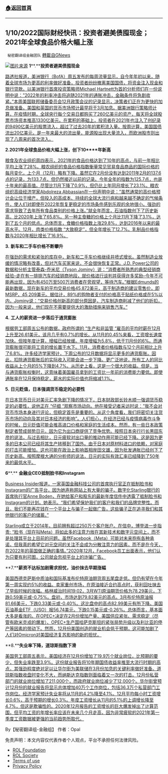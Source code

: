 ###  [:house:返回首頁](https://github.com/ourhimalayas/txt)
---


## 1/10/2022国际财经快讯：投资者避美债囤现金；2021年全球食品价格大幅上涨
` 秘密翻译组金融团队` [轉載自GNews](https://gnews.org/zh-hans/1843230/)

![](https://assets.gnews.org/wp-content/uploads/2022/01/图片1-58.png)[图片来源](https://smartasset.com)
**1****.****投资者避美债囤现金**

[路透社报道，美洲银行（BofA）周五发布的每周流量显示，自今年年初以来，随着全球市场为更高的利率做好准备，投资者纷纷撤离美国国债，将资金注入现金和银行贷款。以美洲银行首席投资策略师Michael Hartnett为首的分析师们在一份说明中说：”2022年的利率冲击将追随2021年的通胀冲击，金融条件将急剧收紧。”本周美国联邦储备委员会12月政策会议的记录显示，决策者们正在为更快的加息做准备。美国和英国的货币市场预计最早将于3月加息。据美洲银行策略师计算，在疫情时期，全球央行每个交易日都购买了260亿美元的资产，每天将全球股票市场资本推高1330亿美元。在累积的基础上，投资者在2021年也注入了创纪录的9490亿美元的股票流入，超过了过去20年的累积流入量。按周计算，美国国债流出20亿美元，是一年来最大的流出量，能源股出现大量流入，而欧洲股市则出现了八周来的首次流入。](https://www.oann.com/investors-shun-u-s-treasuries-stockpile-cash-bofa/)

**2.2021****年全球食品价格大幅上涨，创下****10****年新高**

[粮食及农业组织周四表示，2021年的食品价格达到了10年的高点，与前一年相比平均上涨了28%。粮农组织的食品价格指数衡量常见贸易食品商品的国际价格的每月变化，上个月（12月）略有下降。虽然它在2月份没有达到2011年2月的137.6点的记录，为133.7点，但仍然接近以前的记录。今年全年的指数为125.7点，也是十年来的最高值。尽管比11月下降了0.9%，但仍比上年同月增长了23.1%。粮农组织高级经济学家Abdolreza Abbassian在一份声明中说：”虽然通常的高价格预计会让位于增产，但投入的高成本、持续的全球大流行病和越来越不确定的气候条件，使人们对即使在2022年恢复更稳定的市场条件感到乐观的余地很小。强劲的需求导致了去年所有食品类别的价格上涨。”就全年而言，石油指数创下了历史新高，比2020年上涨了65.8%。另一种主食糖的价格上个月比11月下降了3.1%，达到了五个月的低点。总体而言，食糖价格指数上涨29.8%，达到2016年以来的最高水平。12月，肉类价格指数 “大致稳定”，但全年增长了12.7%。乳制品价格指数与2020年相比增长了16.9%。](https://www.wionews.com/world/global-food-prices-rose-sharply-during-2021-hitting-a-10-year-high-un-442881)

**3.** **新车和二手车价格不断攀升**

[在强劲的需求和紧张的库存中，新车和二手车价格继续井喷式增长。虽然制造业放缓的情况略有改善，但对汽车买家来说，不会很快恢复正常。J.D. Power公司的数据和分析主管泰森-乔米尼（Tyson Jominy）说：”消费者所熟悉的典型经销商经验–走在有一排排汽车的经销商地段，就价格进行谈判并获得许多奖励–今年不可能再出现，因为有450万至500万消费者在旁观望，等待汽车。”根据Edmunds的最新数据，现在新车的平均交易价格45,872美元，高于制造商的建议零售价，即MSRP，45,209美元。据估计，89%的购物者支付的价格高于贴纸价格或在5%以内，Jominy说：“交易价格创新高的部分原因是，汽车制造商削减了他们的折扣，因为一般来说，他们现在不需要提供大的激励措施来销售汽车。”](https://www.cnbc.com/2022/01/08/new-and-used-car-prices-keep-climbing-dont-expect-relief-soon.html)

**4.** **工人的薪资进一步落后于通货膨胀**

[根据劳工部周五公布的数据，政府所谓的 “生产和非监管 “雇员的平均时薪在12月上升至26.61美元，该月几乎有0.7%的增长。从11月的0.45%来看，工资增长速度加快。但按年度计算，增幅已经放缓。年度增幅为5.8%，低于11月份的6%。而通货膨胀很可能将工资的增长置于水下。11月，消费者价格指数与12个月前相比上升了6.8%。许多经济学家预计，下周公布的12月数据将显示更多的通货膨胀。因此，扣除通货膨胀后的实际收入可能会进一步下降。更广泛地说，所有工人的同比收益从上个月的5%下降到4.7%。从历史上看，这是一个很大的收益。但是，当与通货膨胀权衡时，这意味着美国雇员拿到的工资比一年前的消费能力要低。即使通胀率在12月保持稳定，薪水的实际价值也将缩减1.1%。](https://www.breitbart.com/economy/2022/01/07/bidenflation-worker-incomes-fall-further-behind-inflation/)

**5.** **日元贬值，日本强调货币稳定的必要性**

[在日本货币日元对美元汇率急剧下降的情况下，日本财政部长铃木顺一强调货币稳定的必要性，说他正在 “仔细 “观察市场动向。他在接受记者采访时说：”我不会对货币市场本身进行评论，但稳定首先是重要的。从这个角度看，我们将密切关注货币市场的动向及其对日本经济的影响”。人们担心，在经济已经与疫情病毒作斗争的时候，日元贬值可能会推高进口价格和家庭的生活成本。然而，有一些日本政策制定者赞成弱势日元，因为它为出口商提供了竞争优势。按照日本央行行长黑田东彦的说法，与过去相比，日元疲软对出口量的推动作用可能已经下降。这是因为更多的日本公司已经将其生产转移到了国外。由于日本对原材料进口的依赖，对家庭的打击可能增加。这也可能在政治上影响首相岸田文雄，因为批发通胀已经创下了历史新高。按照摩根大通的分析师的说法，日元的实际有效汇率已经降到了50年来的最低水平。](https://www.wionews.com/world/japan-highlights-need-for-currency-stability-as-value-of-yen-decreases-442942)

**6****.** **金融业****CEO****抵制脸书和Instagram**

[Business Insider报道，一家英国金融科技公司的首席执行官正在抵制脸书和Instagram的广告平台，因为她声称网站上有大量的骗子。数字化Starling银行的首席执行官Anne Boden，在她给客户和股东的最新年度信件中透露了抵制脸书和Instagram的计划。她表示。“我们希望保护我们的客户和我们的品牌完整性。而且，我们不能再花钱在一个平台上与骗子一起做广告，这些骗子正在追寻我们和其他银行的客户的储蓄。”](https://www.breitbart.com/tech/2022/01/07/finance-ceo-blasts-facebook-wont-advertise-alongside-scammers-who-target-the-savings-of-our-customers/)

[Starling成立于2014年，目前拥有超过250万个客户账户。在信中，博登进一步指责:  “脸书（现在叫Meta）将如此多的注意力放在其新技术和数字元空间上，而不是处理其平台上目前的问题。虽然Facebook（Meta）可能对未来抱有各种承诺，但我真的希望它对元空间的关注不会成为分散注意力的因素，而不是在今天，在2022年的英国做正确的事情。”2020年12月，Facebook员工出面表示，他们认为只要有利可图，公司就会忽视平台上的诈骗广告。](https://www.breitbart.com/tech/2022/01/07/finance-ceo-blasts-facebook-wont-advertise-alongside-scammers-who-target-the-savings-of-our-customers/)

**7.****薪资不达标加剧需求担忧，油价抹去早期涨幅**

[美国西德克萨斯中质油和国际基准布伦特原油期货周五尾盘走低，但仍有望在今年第一周实现约5%的收益。卖家重创市场，在原油接近合约高点时，获利回吐抹去了早些时候的涨幅。格林威治时间19:02，3月WTI原油期货价格为78.29美元，下跌0.59美元或-0.75%。盘初，市场达到79.82美元的高点。3月布伦特原油报81.66美元，下跌0.33美元或-0.40%。这比盘中的高点82.99美元有所下降。美国石油基金ETF（USO）报56.74美元，下跌0.15美元或-0.26%。总体而言，基本面大多是看涨的。在OPEC+决定在2月份增加产量、美国供应紧张、需求稳定（尽管有欧米克戎的爆发）、OPEC+生产国哈萨克斯坦的紧张局势升级以及利比亚的停产等因素的带动下。然而，12月份美国创造的就业机会低于预期，这可能加剧了人们对Omicron对美国经济复苏影响的新的担忧。](https://finance.yahoo.com/news/oil-price-fundamental-daily-forecast-195102006.html)

**8.****失业率下降，道琼斯指数下滑**

[美国劳工部周五表示，美国经济在12月份增加了19.9万个就业岗位，比预期的要少，但失业率跌至3.9%。这份就业报告将10年期国债收益率推至大流行时期的高点，其强劲程度绝对足以让华尔街为美联储在3月份加息的关键利率做好准备。道琼斯指数收盘时变化不大，而纳斯达克指数则面临着又一次的打击。12月份私营部门的就业岗位增加了211,000个，而政府就业岗位减少了12,000个。华尔街曾预计12月份的就业报告将显示总体增加40万个工作岗位，包括36.3万个私营部门工作岗位。经济学家预计失业率将从11月的4.2%降至4.1%。12月平均每小时工资增长0.6%，高于预期的增长0.3%。年度工资增长从11月的5.1%的上调增长降至4.7%，但这是欺骗性的。2020年12月报告的工资增长的巨大爆发掉出了计算范围，但平均工资的年增长率应该在未来几个月走高，因为非常疲软的2021年第一季度工资数据被更强的当前趋势所取代。](https://www.investors.com/news/economy/jobs-report-soft-hiring-but-unemployment-rate-dives-dow-jones-futures-fall/)

By【秘密翻译组-金融组】
作者：Opal

 

免责声明：本文内容仅代表作者个人观点，平台不承担任何法律风险。

- [ROL Foundation](https://rolfoundation.org/)
- [ROL Society](https://rolsociety.org/)
- [Terms of use](https://gnews.org/terms-of-use-3/)
- [Privacy Policy](https://gnews.org/privacy-policy/)
